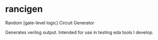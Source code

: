 # rancigen
Random [gate-level logic] Circuit Generator

Generates verilog output. Intended for use in testing eda tools I develop.